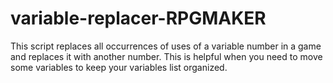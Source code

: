 # variable-replacer-RPGMAKER
This script replaces all occurrences of uses of a variable number in a game and replaces it with another number. This is helpful when you need to move some variables to keep your variables list organized.
